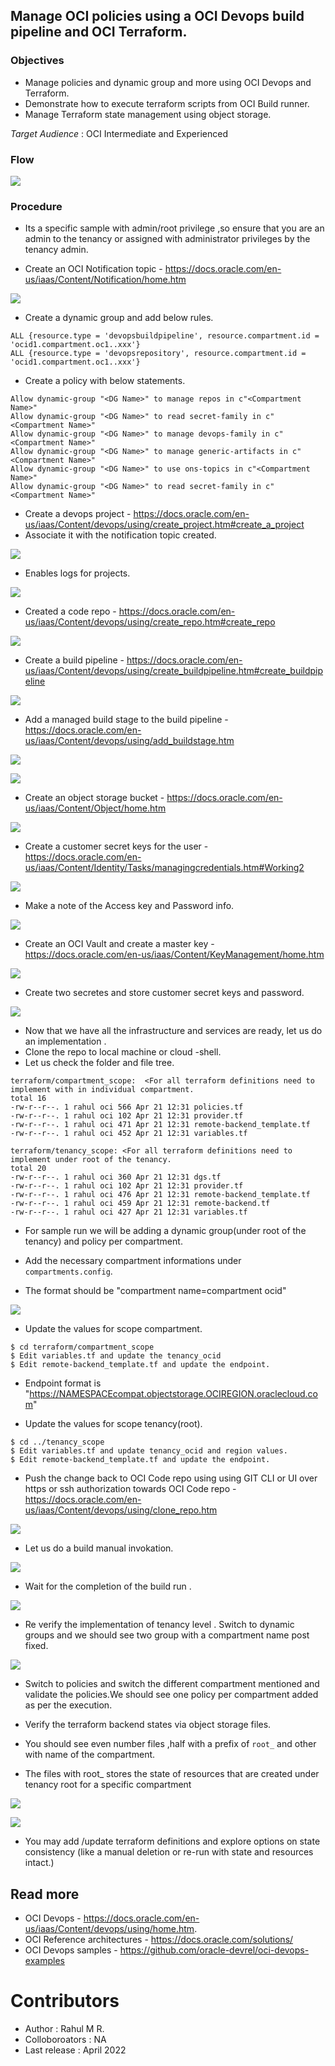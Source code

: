 
Manage OCI policies using a OCI Devops build pipeline and OCI Terraform.
------

### Objectives

- Manage policies and dynamic group and more using OCI Devops and Terraform.
- Demonstrate how to execute terraform scripts from OCI Build runner.
- Manage Terraform state management using object storage.

*Target Audience* : OCI Intermediate and Experienced 

###  Flow 

![](images/oci_devops_policies_dgs.drawio.png)

### Procedure

- Its a specific sample with admin/root privilege ,so ensure that you are an admin to the tenancy or assigned with administrator privileges by the tenancy admin.

- Create an OCI Notification topic - https://docs.oracle.com/en-us/iaas/Content/Notification/home.htm 

![](images/oci_topic.png)

- Create a dynamic group and add below rules.

```
ALL {resource.type = 'devopsbuildpipeline', resource.compartment.id = 'ocid1.compartment.oc1..xxx'} 
ALL {resource.type = 'devopsrepository', resource.compartment.id = 'ocid1.compartment.oc1..xxx'}

```

- Create a policy with below statements.

```
Allow dynamic-group "<DG Name>" to manage repos in c"<Compartment Name>"    
Allow dynamic-group "<DG Name>" to read secret-family in c"<Compartment Name>"  
Allow dynamic-group "<DG Name>" to manage devops-family in c"<Compartment Name>"    
Allow dynamic-group "<DG Name>" to manage generic-artifacts in c"<Compartment Name>"    
Allow dynamic-group "<DG Name>" to use ons-topics in c"<Compartment Name>"  
Allow dynamic-group "<DG Name>" to read secret-family in c"<Compartment Name>"
```

- Create a devops project - https://docs.oracle.com/en-us/iaas/Content/devops/using/create_project.htm#create_a_project 
- Associate it with the notification topic created.

![](images/oci_project.png)

- Enables logs for projects.

![](images/oci_logs.png)

- Created a code repo - https://docs.oracle.com/en-us/iaas/Content/devops/using/create_repo.htm#create_repo

![](images/oci_repo.png)

- Create a build pipeline - https://docs.oracle.com/en-us/iaas/Content/devops/using/create_buildpipeline.htm#create_buildpipeline

![](images/oci_buildpipeline.png)

- Add a managed build stage to the build pipeline - https://docs.oracle.com/en-us/iaas/Content/devops/using/add_buildstage.htm

![](images/oci_buildstage_1.png)

![](images/oci_buildstage_2.png)

- Create an object storage bucket - https://docs.oracle.com/en-us/iaas/Content/Object/home.htm

![](images/oci_objectstore.png)

- Create a customer secret keys for the user - https://docs.oracle.com/en-us/iaas/Content/Identity/Tasks/managingcredentials.htm#Working2

![](images/oci_user_1.png)

- Make a note of the Access key and Password info.

![](images/oci_user_2.png)

- Create an OCI Vault and create a master key - https://docs.oracle.com/en-us/iaas/Content/KeyManagement/home.htm

![](images/oci_vault_1.png)

- Create two secretes and store customer secret keys and password.

![](images/oci_vault_2.png)

- Now that we have all the infrastructure and services are ready, let us do an implementation  . 
- Clone the repo to local machine or cloud -shell.
- Let us check the folder and file tree.

```
terraform/compartment_scope:  <For all terraform definitions need to implement with in individual compartment.
total 16
-rw-r--r--. 1 rahul oci 566 Apr 21 12:31 policies.tf
-rw-r--r--. 1 rahul oci 102 Apr 21 12:31 provider.tf
-rw-r--r--. 1 rahul oci 471 Apr 21 12:31 remote-backend_template.tf
-rw-r--r--. 1 rahul oci 452 Apr 21 12:31 variables.tf

terraform/tenancy_scope: <For all terraform definitions need to implement under root of the tenancy.
total 20
-rw-r--r--. 1 rahul oci 360 Apr 21 12:31 dgs.tf
-rw-r--r--. 1 rahul oci 102 Apr 21 12:31 provider.tf
-rw-r--r--. 1 rahul oci 476 Apr 21 12:31 remote-backend_template.tf
-rw-r--r--. 1 rahul oci 459 Apr 21 12:31 remote-backend.tf
-rw-r--r--. 1 rahul oci 427 Apr 21 12:31 variables.tf
```

- For sample run we will be adding a dynamic group(under root of the tenancy) and policy per compartment.

- Add the necessary compartment informations under `compartments.config`.
- The format should be "compartment name=compartment ocid" 

![](images/oci_compartment_ids.png)

- Update the values for scope compartment.

```
$ cd terraform/compartment_scope
$ Edit variables.tf and update the tenancy_ocid
$ Edit remote-backend_template.tf and update the endpoint.
```
- Endpoint format is "https://NAMESPACEcompat.objectstorage.OCIREGION.oraclecloud.com"

- Update the values for scope tenancy(root).

```
$ cd ../tenancy_scope 
$ Edit variables.tf and update tenancy_ocid and region values.
$ Edit remote-backend_template.tf and update the endpoint.
```

- Push the change back to OCI Code repo using using GIT CLI or UI over https or ssh authorization towards OCI Code repo  - https://docs.oracle.com/en-us/iaas/Content/devops/using/clone_repo.htm 

![](images/oci_coderepo.png)

- Let us do a build manual invokation.

![](images/oci_build_run_1.png)

- Wait for the completion of the build run .

![](images/oci_build_run_2.png)

- Re verify the implementation of tenancy level . Switch to dynamic groups and we should see two group with a compartment name post fixed.

![](images/oci_dg.png)

- Switch to policies and switch the different compartment mentioned and validate the policies.We should see one policy per compartment added as per the execution.

- Verify the terraform backend states via object storage files.
- You should see even number  files ,half  with a prefix of `root_` and other with name of the compartment.
- The files with root_ stores the state of resources that are created under tenancy root for a specific compartment

![](images/oci_objects_1.png)

![](images/oci_objects_2.png)

- You may add /update terraform definitions and explore options on state consistency (like a manual deletion or re-run with state and resources intact.)

Read more 
----

- OCI Devops - https://docs.oracle.com/en-us/iaas/Content/devops/using/home.htm.
- OCI Reference architectures  -  https://docs.oracle.com/solutions/
- OCI Devops samples - https://github.com/oracle-devrel/oci-devops-examples 


Contributors 
===========

- Author : Rahul M R.
- Colloboroators : NA
- Last release : April 2022



